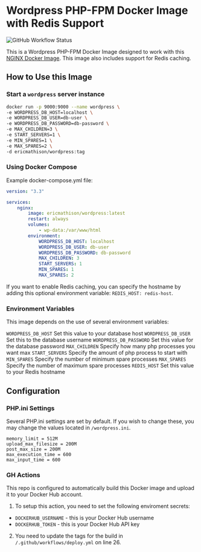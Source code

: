 # Wordpress PHP-FPM Docker Image with Redis Support

![GitHub Workflow Status](https://img.shields.io/github/workflow/status/eric-mathison/docker-wordpress-php/Build%20Docker%20Image%20and%20Push?style=for-the-badge)

This is a Wordpress PHP-FPM Docker Image designed to work with this [NGINX Docker Image](https://github.com/eric-mathison/docker-wordpress-nginx). This image also includes support for Redis caching.

## How to Use this Image

### Start a `wordpress` server instance

```bash
docker run -p 9000:9000 --name wordpress \
-e WORDPRESS_DB_HOST=localhost \
-e WORDPRESS_DB_USER=db-user \
-e WORDPRESS_DB_PASSWORD=db-password \
-e MAX_CHILDREN=3 \
-e START_SERVERS=1 \
-e MIN_SPARES=1 \
-e MAX_SPARES=2 \
-d ericmathison/wordpress:tag
```

### Using Docker Compose

Example docker-compose.yml file:

```yaml
version: "3.3"

services:
    nginx:
        image: ericmathison/wordpress:latest
        restart: always
        volumes:
            - wp-data:/var/www/html
        environment:
            WORDPRESS_DB_HOST: localhost
            WORDPRESS_DB_USER: db-user
            WORDPRESS_DB_PASSWORD: db-password
            MAX_CHILDREN: 3
            START_SERVERS: 1
            MIN_SPARES: 1
            MAX_SPARES: 2
```

If you want to enable Redis caching, you can specify the hostname by adding this optional environment variable: `REDIS_HOST: redis-host`.

### Environment Variables

This image depends on the use of several environment variables:

`WORDPRESS_DB_HOST` Set this value to your database host
`WORDPRESS_DB_USER` Set this to the database username
`WORDPRESS_DB_PASSWORD` Set this value for the database password
`MAX_CHILDREN` Specify how many php processes you want max
`START_SERVERS` Specify the amount of php process to start with
`MIN_SPARES` Specify the number of minimum spare processes
`MAX_SPARES` Specify the number of maximum spare processes
`REDIS_HOST` Set this value to your Redis hostname

## Configuration

### PHP.ini Settings

Several PHP.ini settings are set by default. If you wish to change these, you may change the values located in `/wordpress.ini`.

```
memory_limit = 512M
upload_max_filesize = 200M
post_max_size = 200M
max_execution_time = 600
max_input_time = 600
```

### GH Actions

This repo is configured to automatically build this Docker image and upload it to your Docker Hub account.

1. To setup this action, you need to set the following enviroment secrets:

-   `DOCKERHUB_USERNAME` - this is your Docker Hub username
-   `DOCKERHUB_TOKEN` - this is your Docker Hub API key

2. You need to update the tags for the build in `/.github/workflows/deploy.yml` on line 26.
